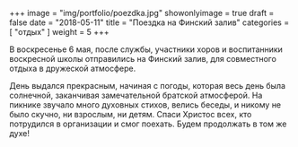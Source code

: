 +++
image = "img/portfolio/poezdka.jpg"
showonlyimage = true
draft = false
date = "2018-05-11"
title = "Поездка на Финский залив"
categories = [ "отдых" ]
weight = 5
+++

В воскресенье 6 мая, после службы, участники хоров и воспитанники воскресной школы отправились на Финский залив, для совместного отдыха в дружеской атмосфере. 
<!--more-->

День выдался прекрасным, начиная с погоды, которая весь день была солнечной, заканчивая замечательной братской атмосферой. На пикнике звучало много духовных стихов, велись беседы, и никому не было скучно, ни взрослым, ни детям. Спаси Христос всех, кто потрудился в организации и смог поехать. Будем продолжать в том же духе!